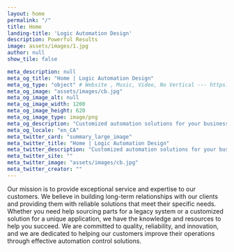 ```yaml
---
layout: home
permalink: "/"
title: Home
landing-title: 'Logic Automation Design'
description: Powerful Results
image: assets/images/1.jpg
author: null
show_tile: false

meta_description: null
meta_og_title: "Home | Logic Automation Design"
meta_og_type: "object" # Website , Music, Video, No Vertical --- https://ogp.me/#types
meta_og_image: "assets/images/cb.jpg"
meta_og_image_alt: null
meta_og_image_width: 1200
meta_og_image_height: 620
meta_og_image_type: image/png
meta_og_description: "Customized automation solutions for your business needs. Let us help you optimize your operations with effective automation control systems and expert support."
meta_og_locale: "en_CA"
meta_twitter_card: "summary_large_image"
meta_twitter_title: "Home | Logic Automation Design"
meta_twitter_description: "Customized automation solutions for your business needs. Let us help you optimize your operations with effective automation control systems and expert support."
meta_twitter_site: ""
meta_twitter_image: "assets/images/cb.jpg"
meta_twitter_creator: ""
---
```


Our mission is to provide exceptional service and expertise to our customers. We believe in building long-term relationships with our clients and providing them with reliable solutions that meet their specific needs. Whether you need help sourcing parts for a legacy system or a customized solution for a unique application, we have the knowledge and resources to help you succeed. We are committed to quality, reliability, and innovation, and we are dedicated to helping our customers improve their operations through effective automation control solutions.
